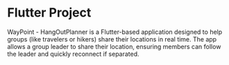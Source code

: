 # Flutter Project

WayPoint - HangOutPlanner is a Flutter-based application designed to help groups (like travelers or hikers) share their locations in real time. The app allows a group leader to share their location, ensuring members can follow the leader and quickly reconnect if separated. 

